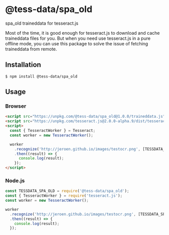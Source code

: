 # @tess-data/spa_old

spa_old traineddata for tesseract.js

Most of the time, it is good enough for tesseract.js to download and cache traineddata files for you.
But when you need use tesseract.js in a pure offline mode, you can use this package to solve the issue of fetching traineddata from remote.

## Installation

```
$ npm install @tess-data/spa_old
```

## Usage

### Browser

```html
<script src="https://unpkg.com/@tess-data/spa_old@1.0.0/traineddata.js"></script>
<script src="https://unpkg.com/tesseract.js@2.0.0-alpha.9/dist/tesseract.min.js"></script>
<script>
  const { TesseractWorker } = Tesseract;
  const worker = new TesseractWorker();

  worker
    .recognize('http://jeroen.github.io/images/testocr.png', [TESSDATA_SPA_OLD])
    .then((result) => {
      console.log(result);
    });
</script>
```

### Node.js

```javascript
const TESSDATA_SPA_OLD = require('@tess-data/spa_old');
const { TesseractWorker } = require('tesseract.js');
const worker = new TesseractWorker();

worker
  .recognize('http://jeroen.github.io/images/testocr.png', [TESSDATA_SPA_OLD])
  .then((result) => {
    console.log(result);
  });
```
